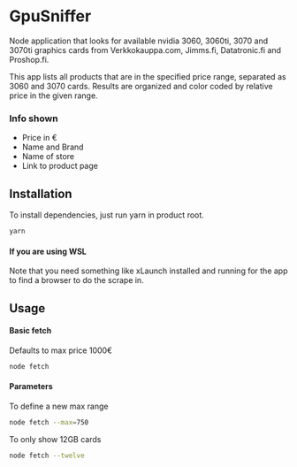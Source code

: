 # GpuSniffer
Node application that looks for available nvidia 3060, 3060ti, 3070 and 3070ti graphics cards from Verkkokauppa.com, Jimms.fi, Datatronic.fi and Proshop.fi.

This app lists all products that are in the specified price range, separated as 3060 and 3070 cards. Results are organized and color coded by relative price in the given range.

### Info shown
- Price in €
- Name and Brand
- Name of store
- Link to product page


## Installation
To install dependencies, just run yarn in product root.
```bash
yarn
```

#### If you are using WSL
Note that you need something like xLaunch installed and running for the app to find a browser to do the scrape in.

## Usage
#### Basic fetch 
Defaults to max price 1000€
```bash
node fetch
```

#### Parameters
To define a new max range
```bash
node fetch --max=750
```

To only show 12GB cards
```bash
node fetch --twelve
```
